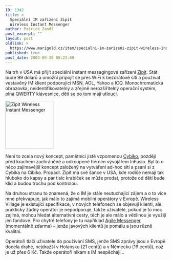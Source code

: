 ```yaml
---
ID: 1342
title: >
  Speciální IM zařízení Zipit
  Wireless Instant Messenger
author: Patrick Zandl
post_excerpt: ""
layout: post
oldlink: >
  https://www.marigold.cz/item/specialni-im-zarizeni-zipit-wireless-instant-messenger
published: true
post_date: 2004-09-30 08:22:00
---
```

<p>
Na trh v USA má přijít speciální instant messagingové zařízení <a href="http://www.target.com/gp/detail.html/sr=2_1/qid=1095139879/ref=sr_2_1/601-7954806-9197729?asin=B0002ZYJ78&amp;qid%5F=1095139879">Zipit</a>. Stát bude 99 dolarů a umožní připojit se přes WiFi k bezdrátové síti a používat vestavěný IM klient podporující MSN, AOL, Yahoo a ICQ. Monochromatická obrazovka, neidentifikovatelný a zřejmě nerozšiřitelný operační systém, plná QWERTY klávesnice, děti se po tom mají utlouci. </p>

<div class="leftbox"><img src="/wp-content/uploads/1/20040930-zipit-im.jpg" alt="Zipit Wireless Instant Messenger" width="150" height="150" /></div>
<p>
Není to zcela nový koncept, pamětníci jistě vzpomenou <a href="http://www.cybiko.com">Cybiko</a>, později před krachem zachráněné a odkoupené herním vývojářem InFusio. Byl to o něco zajímavější koncept založený na vytváření ad-hoc sítí a psaní si z Cybika na Cibiko. Propadl. Zipit má své šance v USA, kde rodiče nemají tak hluboko do kapsy a pár tisíc krabiček se může prodat, protože od dětí bude klid a budou trochu pod kontrolou. </p>

<p>
Na druhou stranu to znamená, že o IM je stále neutuchající zájem a o to více mne překvapuje, jak málo to zajímá mobilní operátory v Evropě. Wireless Village je existující specifikace, v nových telefonech se objevují klienti, ale prakticky žádný operátor je nepodporuje, takže uživatelé, pokud je to moc zajímá, mohou hledat alternativní cesty, těch je ale málo a většinou je využijí jen fandové. Pro chytré telefony je tu například <a href="http://www.agilemobile.com">Agile Messenger</a> (momentálně zdarma) – jenže javových klientů je pomálu a jsou různě kvalitní. </p>

<p>
Operátoři tlačí uživatele do používání SMS, jenže SMS zprávy jsou v Evropě docela drahé, nejdražší v Holansku (21 centů) a v Německu (19 centů), což je už přes 6 Kč. Takže operátoři nikam s IM nespěchají…
</p>
